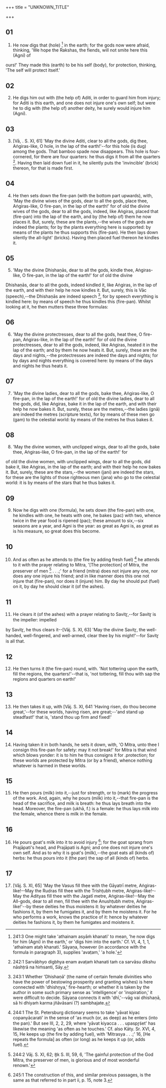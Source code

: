 +++
title = "UNKNOWN_TITLE"

+++


## 01
1. He now digs that (hole) [^egg_475] in the earth; for the gods now were afraid, thinking, 'We hope the Rakshas, the fiends, will not smite here this (Agni) of

[^egg_475]: 241:3 One might take 'athainam asyāṁ khanati' to mean, 'he now digs for him (Agni) in the earth,' or 'digs him into the earth.' Cf. VI, 4, 1, 1, 'athainam ataḥ khanati.' Sāyaṇa, however (in accordance with the formula in paragraph 3), supplies 'avaṭam,' 'a hole.'

ours!' They made this (earth) to be his self (body), for protection, thinking, 'The self will protect itself.'

## 02
2. He digs him out with (the help of) Aditi, in order to guard him from injury; for Aditi is this earth, and one does not injure one's own self; but were he to dig with (the help of) another deity, he surely would injure him (Agni).

## 03
3. [Vā, . S. XI, 61] 'May the divine Aditi, clear to all the gods, dig thee, Aṅgiras-like, O hole, in the lap of the earth!'--for this hole (is dug) among the gods. That bamboo spade now disappears. This hole is four-cornered, for there are four quarters: he thus digs it from all the quarters [^egg_476]. Having then laid down fuel in it, he silently puts the 'invincible' (brick) thereon, for that is made first.

[^egg_476]: 242:1 Sarvābhyo digbhya enam avaṭaṁ khanati taṁ ca sarvāsu dikshu nāshṭrā na hiṁsanti, Sāy.

## 04
4. He then sets down the fire-pan (with the bottom part upwards), with, 'May the divine wives of the gods, dear to all the gods, place thee, Aṅgiras-like, O fire-pan, in the lap of the earth!' for of old the divine wives of the gods, dear to all the gods, indeed, like Aṅgiras, placed that (fire-pan) into the lap of the earth, and by (the help of) them he now places it. But, surely, these are the plants,--the wives of the gods are indeed the plants; for by the plants everything here is supported: by means of the plants he thus supports this (fire-pan). He then lays down silently the all-light' (bricks). Having then placed fuel thereon he kindles it.

## 05
5. 'May the divine Dhishaṇās, dear to all the gods, kindle thee, Aṅgiras-like, O fire-pan, in the lap of the earth!' for of old the divine

 Dhishaṇās, dear to all the gods, indeed kindled it, like Aṅgiras, in the lap of the earth, and with their help he now kindles it. But, surely, this is Vāc (speech),--the Dhishaṇās are indeed speech [^egg_477], for by speech everything is kindled here: by means of speech he thus kindles this (fire-pan). Whilst looking at it, he then mutters these three formulas:

[^egg_477]: 243:1 Whether 'Dhishaṇā' (the name of certain female divinities who have the power of bestowing prosperity and granting wishes) is here connected with 'dhishṇya,' fire-hearth; or whether it is taken by the author in some such primary sense as 'intelligence' or 'inspiration,' it were difficult to decide. Sāyaṇa connects it with 'dhī,'--vāg vai dhishaṇā, sā hi dhiyaṁ karma jñāvāsani (?) sambhajate.

## 06
6. 'May the divine protectresses, dear to all the gods, heat thee, O fire-pan, Aṅgiras-like, in the lap of the earth!' for of old the divine protectresses, dear to all the gods, indeed, like Aṅgiras, heated it in the lap of the earth; and by them he now heats it. But, surely, these are the days and nights,--the protectresses are indeed the days and nights; for by days and nights everything is covered here: by means of the days and nights he thus heats it.

## 07
7. 'May the divine ladies, dear to all the gods, bake thee, Aṅgiras-like, O fire-pan, in the lap of the earth!' for of old the divine ladies, dear to all the gods, did, like Aṅgiras, bake it in the lap of the earth, and with their help he now bakes it. But, surely, these are the metres,--the ladies (gnā) are indeed the metres (scripture texts), for by means of these men go (gam) to the celestial world: by means of the metres he thus bakes it.

## 08
8. 'May the divine women, with unclipped wings, dear to all the gods, bake thee, Aṅgiras-like, O fire-pan, in the lap of the earth!' for

of old the divine women, with unclipped wings, dear to all the gods, did bake it, like Aṅgiras, in the lap of the earth; and with their help he now bakes it. But, surely, these are the stars,--the women (jani) are indeed the stars, for these are the lights of those righteous men (jana) who go to the celestial world: it is by means of the stars that he thus bakes it.

## 09
9. Now he digs with one (formula), he sets down (the fire-pan) with one, he kindles with one, he heats with one, he bakes (pac) with two, whence twice in the year food is ripened (pac); these amount to six,--six seasons are a year, and Agni is the year: as great as Agni is, as great as is his measure, so great does this become.

## 10
10. And as often as he attends to (the fire by adding fresh fuel) [^egg_478] he attends to it with the prayer relating to Mitra, '[The protection] of Mitra, the preserver of men [^egg_479] . . .;' for a friend (mitra) does not injure any one, nor does any one injure his friend; and in like manner does this one not injure that (fire-pan), nor does it (injure) him. By day he should put (fuel) on it, by day he should clear it (of the ashes).

[^egg_478]: 244:1 The St. Petersburg dictionary seems to take 'yāvat kiyac copanyācarati' in the sense of 'as much (or, as deep) as he enters (into the pan).' But see III, 2, 2, 29, where 'yāvat kiyacca . . . upaspr̥śet' has likewise the meaning 'as often as he touches.' Cf. also Kāty. Sr. XVI, 4, 15, He keeps up (the fire by adding fuel), with 'Mitrasya . . .;' 16, [He repeats the formula] as often (or long) as he keeps it up (or, adds fuel).

[^egg_479]: 244:2 Vāj. S. XI, 62; R̥k S. III, 59, 6, 'The gainful protection of the God Mitra, the preserver of men, is glorious and of most wonderful renown.'

## 11
11. He clears it (of the ashes) with a prayer relating to Savitr̥,--for Savitr̥ is the impeller: impelled

by Savitr̥, he thus clears it--[Vāj. S. XI, 63] 'May the divine Savitr̥, the well-handed, well-fingered, and well-armed, clear thee by his might!'--for Savitr̥ is all that.

## 12
12. He then turns it (the fire-pan) round, with. 'Not tottering upon the earth, fill the regions, the quarters!'--that is, 'not tottering, fill thou with sap the regions and quarters on earth!'

## 13
13. He then takes it up, with [Vāj. S. XI, 641 'Having risen, do thou become great,'--for these worlds, having risen, are great;--'and stand up steadfast!' that is, 'stand thou up firm and fixed!'

## 14
14. Having taken it in both hands, he sets it down, with, 'O Mitra, unto thee I consign this fire-pan for safety: may it not break!' for Mitra is that wind which blows yonder: it is to him he thus consigns it for .protection; for these worlds are protected by Mitra (or by a friend), whence nothing whatever is harmed in these worlds.

## 15
15. He then pours (milk) into it,--just for strength, or to (mark) the progress of the work. And, again, why he pours (milk) into it,--that fire-pan is the head of the sacrifice, and milk is breath: he thus lays breath into the head. Moreover, the fire-pan (ukhā, f.) is a female: he thus lays milk into the female, whence there is milk in the female.

## 16
16. He pours goat's milk into it to avoid injury [^egg_480]; for the goat sprang from Prajāpati's head, and Prajāpati is Agni; and one does not injure one's own self. And as to why it is goat's (milk),--the goat eats all (kinds of) herbs: he thus pours into it (the pan) the sap of all (kinds of) herbs.

[^egg_480]: 245:1 The construction of this, and similar previous passages, is the same as that referred to in part ii, p. 15, note 3.

## 17
17. [Vāj. S. XI, 65] 'May the Vasus fill thee with the Gāyatrī metre, Aṅgiras-like!--May the Rudras fill thee with the Trishṭubh metre, Aṅgiras-like!--May the Ādityas fill thee with the Jagatī metre, Aṅgiras-like!--May the All-gods, dear to all men, fill thee with the Anushṭubh metre, Aṅgiras-like!'--by these deities he thus moistens it: by whatever deities he fashions it, by them he fumigates it, and by them he moistens it. For he who performs a work, knows the practice of it: hence by whatever deities he fashions it, by them he fumigates and moistens it.

